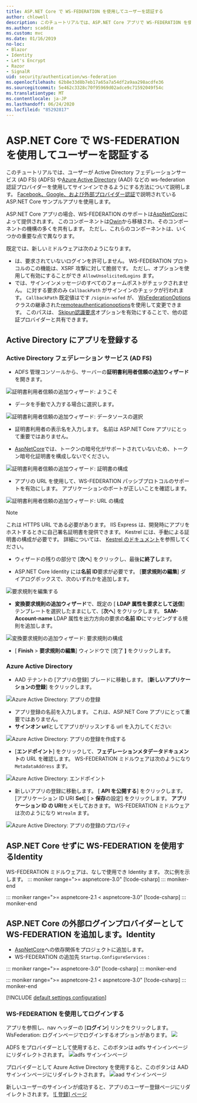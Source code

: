 ```yaml
---
title: ASP.NET Core で WS-FEDERATION を使用してユーザーを認証する
author: chlowell
description: このチュートリアルでは、ASP.NET Core アプリで WS-FEDERATION を使用する方法について説明します。
ms.author: scaddie
ms.custom: mvc
ms.date: 01/16/2019
no-loc:
- Blazor
- Identity
- Let's Encrypt
- Razor
- SignalR
uid: security/authentication/ws-federation
ms.openlocfilehash: 62b8e33d8b7eb17a65a7a54df2a9aa298acdfe36
ms.sourcegitcommit: 5e462c3328c70f95969d02adce9c71592049f54c
ms.translationtype: MT
ms.contentlocale: ja-JP
ms.lasthandoff: 06/24/2020
ms.locfileid: "85292817"
---
```

# <a name="authenticate-users-with-ws-federation-in-aspnet-core"></a>ASP.NET Core で WS-FEDERATION を使用してユーザーを認証する

このチュートリアルでは、ユーザーが Active Directory フェデレーションサービス (AD FS) (ADFS) や[Azure Active Directory](/azure/active-directory/) (AAD) などの ws-federation 認証プロバイダーを使用してサインインできるようにする方法について説明します。 [Facebook、Google、および外部プロバイダー認証](xref:security/authentication/social/index)で説明されている ASP.NET Core サンプルアプリを使用します。

ASP.NET Core アプリの場合、WS-FEDERATION のサポートは[AspNetCore](https://www.nuget.org/packages/Microsoft.AspNetCore.Authentication.WsFederation)によって提供されます。 このコンポーネントは[Owin](https://www.nuget.org/packages/Microsoft.Owin.Security.WsFederation)から移植され、そのコンポーネントの機構の多くを共有します。 ただし、これらのコンポーネントは、いくつかの重要な点で異なります。

既定では、新しいミドルウェアは次のようになります。

* は、要求されていないログインを許可しません。 WS-FEDERATION プロトコルのこの機能は、XSRF 攻撃に対して脆弱です。 ただし、オプションを使用して有効にすることができ `AllowUnsolicitedLogins` ます。
* では、サインインメッセージのすべてのフォームポストがチェックされません。 に対する要求のみ `CallbackPath` がサインインのチェックが行われます。 `CallbackPath` 既定値はです `/signin-wsfed` が、 [WsFederationOptions](/dotnet/api/microsoft.aspnetcore.authentication.wsfederation.wsfederationoptions)クラスの継承された[remoteauthenticationoptions](/dotnet/api/microsoft.aspnetcore.authentication.remoteauthenticationoptions.callbackpath)を使用して変更できます。 このパスは、 [Skipun認識要求](/dotnet/api/microsoft.aspnetcore.authentication.wsfederation.wsfederationoptions.skipunrecognizedrequests)オプションを有効にすることで、他の認証プロバイダーと共有できます。

## <a name="register-the-app-with-active-directory"></a>Active Directory にアプリを登録する

### <a name="active-directory-federation-services"></a>Active Directory フェデレーション サービス (AD FS)

* ADFS 管理コンソールから、サーバーの**証明書利用者信頼の追加ウィザード**を開きます。

![証明書利用者信頼の追加ウィザード: ようこそ](ws-federation/_static/AdfsAddTrust.png)

* データを手動で入力する場合に選択します。

![証明書利用者信頼の追加ウィザード: データソースの選択](ws-federation/_static/AdfsSelectDataSource.png)

* 証明書利用者の表示名を入力します。 名前は ASP.NET Core アプリにとって重要ではありません。

* [AspNetCore](https://www.nuget.org/packages/Microsoft.AspNetCore.Authentication.WsFederation)では、トークンの暗号化がサポートされていないため、トークン暗号化証明書を構成しないでください。

![証明書利用者信頼の追加ウィザード: 証明書の構成](ws-federation/_static/AdfsConfigureCert.png)

* アプリの URL を使用して、WS-FEDERATION パッシブプロトコルのサポートを有効にします。 アプリケーションのポートが正しいことを確認します。

![証明書利用者信頼の追加ウィザード: URL の構成](ws-federation/_static/AdfsConfigureUrl.png)

> [!NOTE]
> これは HTTPS URL である必要があります。 IIS Express は、開発時にアプリをホストするときに自己署名証明書を提供できます。 Kestrel には、手動による証明書の構成が必要です。 詳細については、 [Kestrel のドキュメント](xref:fundamentals/servers/kestrel)を参照してください。

* ウィザードの残りの部分で [**次へ**] をクリックし、最後**に終了し**ます。

* ASP.NET Core Identity には**名前 ID**要求が必要です。 [**要求規則の編集**] ダイアログボックスで、次のいずれかを追加します。

![要求規則を編集する](ws-federation/_static/EditClaimRules.png)

* **変換要求規則の追加ウィザード**で、既定の [ **LDAP 属性を要求として送信**] テンプレートを選択したままにして、[**次へ**] をクリックします。 **SAM-Account-name** LDAP 属性を出力方向の要求の**名前 ID**にマッピングする規則を追加します。

![変換要求規則の追加ウィザード: 要求規則の構成](ws-federation/_static/AddTransformClaimRule.png)

* [ **Finish**  >  **要求規則の編集**] ウィンドウで [完了 **]** をクリックします。

### <a name="azure-active-directory"></a>Azure Active Directory

* AAD テナントの [アプリの登録] ブレードに移動します。 [**新しいアプリケーションの登録**] をクリックします。

![Azure Active Directory: アプリの登録](ws-federation/_static/AadNewAppRegistration.png)

* アプリ登録の名前を入力します。 これは、ASP.NET Core アプリにとって重要ではありません。
* **サインオン url**としてアプリがリッスンする url を入力してください:

![Azure Active Directory: アプリの登録を作成する](ws-federation/_static/AadCreateAppRegistration.png)

* [**エンドポイント**] をクリックして、**フェデレーションメタデータドキュメント**の URL を確認します。 WS-FEDERATION ミドルウェアは次のようになり `MetadataAddress` ます。

![Azure Active Directory: エンドポイント](ws-federation/_static/AadFederationMetadataDocument.png)

* 新しいアプリの登録に移動します。 [ **API を公開する**] をクリックします。 [アプリケーション ID URI **Set**] [  >  **保存**の設定] をクリックします。 **アプリケーション ID の URI**をメモしておきます。 WS-FEDERATION ミドルウェアは次のようになり `Wtrealm` ます。

![Azure Active Directory: アプリの登録のプロパティ](ws-federation/_static/AadAppIdUri.png)

## <a name="use-ws-federation-without-aspnet-core-identity"></a>ASP.NET Core せずに WS-FEDERATION を使用するIdentity

WS-FEDERATION ミドルウェアは、なしで使用でき Identity ます。 次に例を示します。
::: moniker range=">= aspnetcore-3.0"
[!code-csharp[](ws-federation/samples/StartupNon31.cs?name=snippet)]
::: moniker-end

::: moniker range=">= aspnetcore-2.1 < aspnetcore-3.0"
[!code-csharp[](ws-federation/samples/StartupNon21.cs?name=snippet)]
::: moniker-end

## <a name="add-ws-federation-as-an-external-login-provider-for-aspnet-core-identity"></a>ASP.NET Core の外部ログインプロバイダーとして WS-FEDERATION を追加します。Identity

* [AspNetCore](https://www.nuget.org/packages/Microsoft.AspNetCore.Authentication.WsFederation)への依存関係をプロジェクトに追加します。
* WS-FEDERATION の追加先 `Startup.ConfigureServices` :

::: moniker range=">= aspnetcore-3.0"
[!code-csharp[](ws-federation/samples/Startup31.cs?name=snippet)]
::: moniker-end

::: moniker range=">= aspnetcore-2.1 < aspnetcore-3.0"
[!code-csharp[](ws-federation/samples/Startup21.cs?name=snippet)]
::: moniker-end

[!INCLUDE [default settings configuration](social/includes/default-settings.md)]

### <a name="log-in-with-ws-federation"></a>WS-FEDERATION を使用してログインする

アプリを参照し、nav ヘッダーの [**ログイン**] リンクをクリックします。 WsFederation: ログインページでログインするオプションがあります。 ![](ws-federation/_static/WsFederationButton.png)

ADFS をプロバイダーとして使用すると、このボタンは adfs サインインページにリダイレクトされます。 ![ adfs サインインページ](ws-federation/_static/AdfsLoginPage.png)

プロバイダーとして Azure Active Directory を使用すると、このボタンは AAD サインインページにリダイレクトされます。 ![ aad サインインページ](ws-federation/_static/AadSignIn.png)

新しいユーザーのサインインが成功すると、アプリのユーザー登録ページにリダイレクトされます。 [ ![ 登録] ページ](ws-federation/_static/Register.png)
